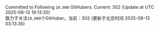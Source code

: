Committed to Following `10,000` GitHubers. Current: <!-- FOLLOWING_COUNT -->302<!-- FOLLOWING_COUNT --> (Update at UTC <!-- LAST_UPDATED -->2025-08-12 19:13:35<!-- LAST_UPDATED -->)<br>
致力于关注`10,000`个GitHuber。当前：<!-- FOLLOWING_COUNT -->302<!-- FOLLOWING_COUNT --> (更新于北京时间 <!-- LAST_UPDATED_CST -->2025-08-13 03:13:35<!-- LAST_UPDATED_CST -->)
